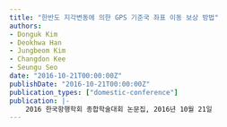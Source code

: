 ```yaml
---
title: "한반도 지각변동에 의한 GPS 기준국 좌표 이동 보상 방법"
authors:
- Donguk Kim
- Deokhwa Han
- Jungbeom Kim
- Changdon Kee
- Seungu Seo
date: "2016-10-21T00:00:00Z"
publishDate: "2016-10-21T00:00:00Z"
publication_types: ["domestic-conference"]
publication: |-
    2016 한국항행학회 종합학술대회 논문집, 2016년 10월 21일
---
```

